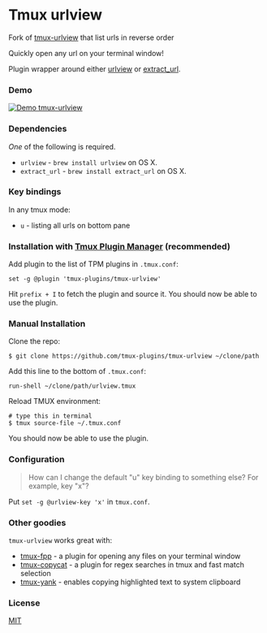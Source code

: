 # Tmux urlview

Fork of [tmux-urlview](https://github.com/tmux-plugins/tmux-urlview) that list
urls in reverse order

Quickly open any url on your terminal window!

Plugin wrapper around either [urlview](https://github.com/sigpipe/urlview) or [extract_url](http://www.memoryhole.net/~kyle/extract_url/).

### Demo

[![Demo tmux-urlview](http://g.recordit.co/5Uh5W4oaPR.gif)](http://recordit.co/5Uh5W4oaPR)

### Dependencies

*One* of the following is required.

- `urlview` - `brew install urlview` on OS X.
- `extract_url` - `brew install extract_url` on OS X.

### Key bindings

In any tmux mode:

- `u` - listing all urls on bottom pane


### Installation with [Tmux Plugin Manager](https://github.com/tmux-plugins/tpm) (recommended)

Add plugin to the list of TPM plugins in `.tmux.conf`:

    set -g @plugin 'tmux-plugins/tmux-urlview'


Hit `prefix + I` to fetch the plugin and source it. You should now be able to
use the plugin.

### Manual Installation

Clone the repo:

    $ git clone https://github.com/tmux-plugins/tmux-urlview ~/clone/path

Add this line to the bottom of `.tmux.conf`:

    run-shell ~/clone/path/urlview.tmux

Reload TMUX environment:

    # type this in terminal
    $ tmux source-file ~/.tmux.conf

You should now be able to use the plugin.

### Configuration

> How can I change the default "u" key binding to something else? For example,
> key "x"?

Put `set -g @urlview-key 'x'` in `tmux.conf`.

### Other goodies

`tmux-urlview` works great with:

- [tmux-fpp](https://github.com/tmux-plugins/tmux-fpp) - a plugin for
  opening any files on your terminal window
- [tmux-copycat](https://github.com/tmux-plugins/tmux-copycat) - a plugin for
  regex searches in tmux and fast match selection
- [tmux-yank](https://github.com/tmux-plugins/tmux-yank) - enables copying
  highlighted text to system clipboard

### License

[MIT](LICENSE.md)
